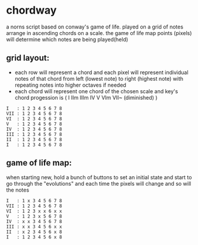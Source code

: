 # chordway
a norns script based on conway's game of life. played on a grid of notes arrange in ascending chords on a scale. the game of life map points  (pixels) will determine which notes are being played(held)


## grid layout:

- each row will represent a chord and each pixel will represent individual notes of that chord from left (lowest note) to right (highest note) with repeating notes into higher octaves if needed
- each chord will represent one chord of the chosen scale and key's chord progession is ( I IIm IIIm IV V VIm VII~ (diminished) )


```
I   : 1 2 3 4 5 6 7 8
VII : 1 2 3 4 5 6 7 8
VI  : 1 2 3 4 5 6 7 8
V   : 1 2 3 4 5 6 7 8
IV  : 1 2 3 4 5 6 7 8
III : 1 2 3 4 5 6 7 8
II  : 1 2 3 4 5 6 7 8
I   : 1 2 3 4 5 6 7 8
```

## game of life map:

when starting new, hold a bunch of buttons to set an initial state and start to go through the "evolutions" and each time the pixels will change and so will the notes



```
I   : 1 x 3 4 5 6 7 8
VII : 1 2 3 4 5 6 7 8
VI  : 1 2 3 x x 6 x x
V   : 1 2 3 x 5 6 7 8
IV  : x x 3 4 5 6 7 8
III : x x 3 4 5 6 x x
II  : x 2 3 4 5 6 x 8
I   : 1 2 3 4 5 6 x 8
```
